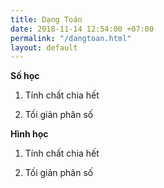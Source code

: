 ```yaml
---
title: Dạng Toán
date: 2018-11-14 12:54:00 +07:00
permalink: "/dangtoan.html"
layout: default
---
```


**Số học**

1. Tính chất chia hết

2. Tối giản phân số

**Hình học**

1. Tính chất chia hết

2. Tối giản phân số
